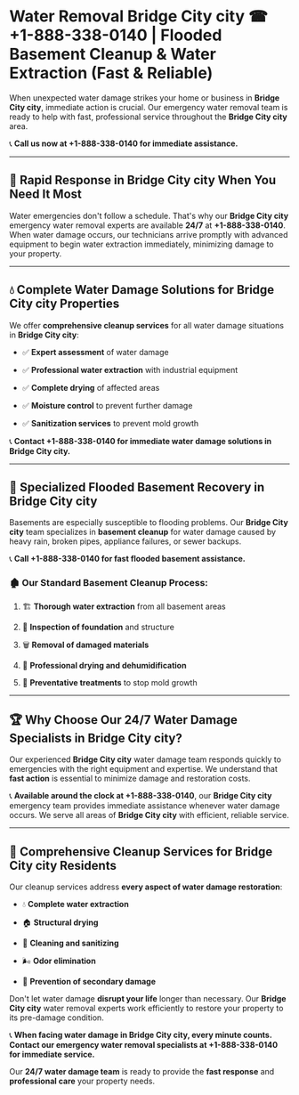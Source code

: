 # Water Removal Bridge City city ☎ +1-888-338-0140 | Flooded Basement Cleanup & Water Extraction (Fast & Reliable)

When unexpected water damage strikes your home or business in **Bridge City city**, immediate action is crucial. Our emergency water removal team is ready to help with fast, professional service throughout the **Bridge City city** area. 

📞 **Call us now at +1-888-338-0140 for immediate assistance.**
---
## 🚀 Rapid Response in Bridge City city When You Need It Most
Water emergencies don't follow a schedule. That's why our **Bridge City city** emergency water removal experts are available **24/7** at **+1-888-338-0140**. When water damage occurs, our technicians arrive promptly with advanced equipment to begin water extraction immediately, minimizing damage to your property.
---
## 💧 Complete Water Damage Solutions for Bridge City city Properties
We offer **comprehensive cleanup services** for all water damage situations in **Bridge City city**:
- ✅ **Expert assessment** of water damage  
- ✅ **Professional water extraction** with industrial equipment  
- ✅ **Complete drying** of affected areas  
- ✅ **Moisture control** to prevent further damage  
- ✅ **Sanitization services** to prevent mold growth  
📞 **Contact +1-888-338-0140 for immediate water damage solutions in Bridge City city.**
---
## 🌊 Specialized Flooded Basement Recovery in Bridge City city
Basements are especially susceptible to flooding problems. Our **Bridge City city** team specializes in **basement cleanup** for water damage caused by heavy rain, broken pipes, appliance failures, or sewer backups. 
📞 **Call +1-888-338-0140 for fast flooded basement assistance.**
### 🏚️ Our Standard Basement Cleanup Process:
1. 🏗️ **Thorough water extraction** from all basement areas  
2. 🔎 **Inspection of foundation** and structure  
3. 🗑️ **Removal of damaged materials**  
4. 💨 **Professional drying and dehumidification**  
5. 🚫 **Preventative treatments** to stop mold growth  
---
## 🏆 Why Choose Our 24/7 Water Damage Specialists in Bridge City city?
Our experienced **Bridge City city** water damage team responds quickly to emergencies with the right equipment and expertise. We understand that **fast action** is essential to minimize damage and restoration costs.
📞 **Available around the clock at +1-888-338-0140**, our **Bridge City city** emergency team provides immediate assistance whenever water damage occurs. We serve all areas of **Bridge City city** with efficient, reliable service.
---
## 🧹 Comprehensive Cleanup Services for Bridge City city Residents
Our cleanup services address **every aspect of water damage restoration**:
- 💧 **Complete water extraction**  
- 🏠 **Structural drying**  
- 🧼 **Cleaning and sanitizing**  
- 🌬️ **Odor elimination**  
- 🚫 **Prevention of secondary damage**  
Don't let water damage **disrupt your life** longer than necessary. Our **Bridge City city** water removal experts work efficiently to restore your property to its pre-damage condition.
📞 **When facing water damage in Bridge City city, every minute counts. Contact our emergency water removal specialists at +1-888-338-0140 for immediate service.**
Our **24/7 water damage team** is ready to provide the **fast response** and **professional care** your property needs.
